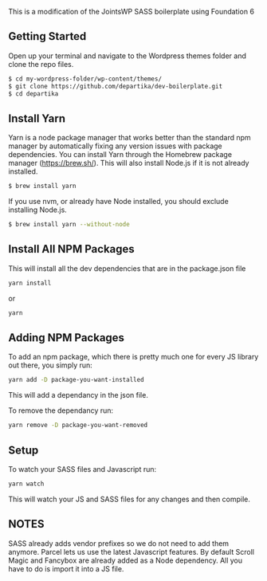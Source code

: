 This is a modification of the JointsWP SASS boilerplate using Foundation 6

## Getting Started 
Open up your terminal and navigate to the Wordpress themes folder and clone the repo files. 
```bash
$ cd my-wordpress-folder/wp-content/themes/
$ git clone https://github.com/departika/dev-boilerplate.git
$ cd departika
```



## Install Yarn
Yarn is a node package manager that works better than the standard npm manager by automatically fixing any version issues with package dependencies. You can install Yarn through the Homebrew package manager (https://brew.sh/). This will also install Node.js if it is not already installed. 
```bash
$ brew install yarn
```
If you use nvm, or already have Node installed, you should exclude installing Node.js.
```bash
$ brew install yarn --without-node
```


## Install All NPM Packages
This will install all the dev dependencies that are in the package.json file
```bash
yarn install 
```
or
```bash
yarn 
```


## Adding NPM Packages
To add an npm package, which there is pretty much one for every JS library out there, you simply run:
```bash
yarn add -D package-you-want-installed
```
This will add a dependancy in the json file.

To remove the dependancy run:
```bash
yarn remove -D package-you-want-removed
```


## Setup 
To watch your SASS files and Javascript run:
```bash
yarn watch
```
This will watch your JS and SASS files for any changes and then compile.


## NOTES
SASS already adds vendor prefixes so we do not need to add them anymore.
Parcel lets us use the latest Javascript features.
By default Scroll Magic and Fancybox are already added as a Node dependency. All you have to do is import it into a JS file. 
